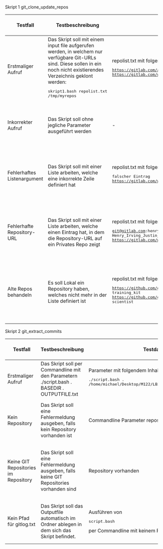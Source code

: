 Skript 1 git_clone_update_repos

| Testfall | Testbeschreibung | Testdaten | erwartetes Testresultat | erhaltenes Testresultat | Tester | Testdatum und Teststatus |
|  - | - | - | - | - | - | - |
| Erstmaliger Aufruf | Das Skript soll mit einem input file aufgerufen werden, in welchem nur verfügbare Git-URLs sind. Diese sollen in ein noch nicht existierendes Verzeichnis geklont werden:<pre>skript1.bash repolist.txt /tmp/myrepos</pre> | repolist.txt mit folgendem Inhalt:<pre>https://gitlab.com/armindoerzbachtbz/m122_praxisarbeit<br>https://gitlab.com/wapdc/InfoSearch/Project-2017</pre> | Verzeichnis wird erstellt und alle Repos werden darin geklont | Skript wurde erfolgreich ausgeführt. Alle Verzeichnisse wurden erstellt, logs wurden angelegt | Michael Marchesi | 08.05.22, status OK |
| Inkorrekter Aufruf | Das Skript soll ohne jegliche Parameter ausgeführt werden | - | Skript bricht ab und verlangt Parameter als Argument | Skript definiert welcher Parameter fehlt, logt Warning im logfile | Michael Marchesi | 08.05.22, status OK |
| Fehlerhaftes Listenargument | Das Skript soll mit einer Liste arbeiten, welche eine inkorrekte Zeile definiert hat | repolist.txt mit folgendem Inhalt:<pre>falscher Eintrag<br>https://gitlab.com/wapdc/InfoSearch/Project-2017</pre> | Skript ignoriert den fehlerhaften Eintrag und behandelt die restlichen Zeilen | Fehlerhafter Eintrag wird geloggt, sonstige Verzeichnise werden erstellt | Michael Marchesi | 08.05.22, status OK |
| Fehlerhafte Repository-URL | Das Skript soll mit einer Liste arbeiten, welche einen Eintrag hat, in dem die Repository-URL auf ein Privates Repo zeigt | repolist.txt mit folgendem Inhalt:<pre>git@gitlab.com:henry.irving2001/m122_praxisarbeit.git Henry_Irving_Justin_Feliz<br>https://gitlab.com/wapdc/InfoSearch/Project-2017</pre> | Skript ignoriert den falschen Eintrag und behandelt die restlichen Zeilen | Falscher Eintrag wird geloggt, sonstige Verzeichnise werden erstellt | Michael Marchesi | 08.05.22, status OK |
| Alte Repos behandeln | Es soll Lokal ein Repository haben, welches nicht mehr in der Liste definiert ist | repolist.txt mit folgendem Inhalt:<pre>https://github.com/github/training-kit.git training_kit<br>https://github.com/github/scientist.git scientist</pre> | Skript löscht das veraltete lokale Repository und verhält sich ansonsten wie erwartet | Verzeichnis wird entfernt, sonstige werden wie erwartet angelegt | Michael Marchesi | 08.05.22, status OK |

Skript 2 git_extract_commits

| Testfall | Testbeschreibung | Testdaten | erwartetes Testresultat | erhaltenes Testresultat | Tester | Testdatum und Teststatus |
|  - | - | - | - | - | - | - |
| Erstmaliger Aufruf | Das Skript soll per Commandline mit den Parametern ./script.bash . BASEDIR . OUTPUTFILE.txt | Parameter mit folgendem Inhalt <pre>./script.bash . /home/michael/Desktop/M122/LB2/gitlog.txt . repositories</pre> | Skript wird ausgeführt. Outputfile erstellt | Das Outputfile wird erstellt, Logfile auch. | Noah Barth | 08.05.22 |
| Kein Repository | Das Skript soll eine Fehlermeldung ausgeben, falls kein Repository vorhanden ist | Commandline Parameter repositories | Skript gibt eine Fehlermeldung aus | Skript gibt eine Fehlermeldung aus, loggt diese und erstellt das Repository | Noah Barth | 08.05.22 |
| Keine GIT Repositories im Repository | Das Skript soll eine Fehlermeldung ausgeben, falls keine GIT Repositories vorhanden sind | Repository vorhanden | Skript gibt eine Fehlermeldung aus | Skript gibt eine Fehlermeldung aus, dass keine GIT Repo's vorhanden sind, loggt diese | Noah Barth | 08.05.22 |
| Kein Pfad für gitlog.txt | Das Skript soll das Outputfile automatisch im Ordner ablegen in dem sich das Skript befindet. | Ausführen von <pre>script.bash</pre> per Commandline mit keinem Pfad | Skript legt dieses am gleichen Ort ab wie das Skript selber | Skript legt dieses am selben Ort ab, jedoch werden die Commits nicht richtig ausgelesen | Noah Barth | 08.05.22 |
